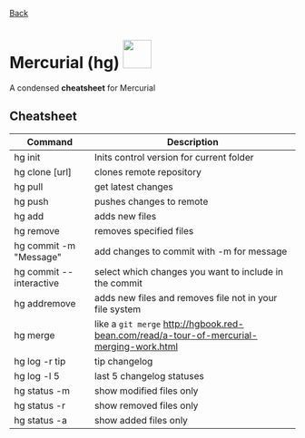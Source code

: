 [Back](https://github.com/Catacrockers/WikiTocha/blob/master/en/programming_tools/programming_tools.md)

# Mercurial (hg)  <img src="https://www.iconattitude.com/icons/open_icon_library/apps/png/256/mercurial.png" height=50>

A condensed **cheatsheet** for Mercurial

## Cheatsheet

Command | Description
-------- | -----------
hg init  | Inits control version for current folder
hg clone [url] | clones remote repository
hg pull | get latest changes
hg push | pushes changes to remote
hg add | adds new files
hg remove | removes specified files
hg commit -m "Message" | add changes to commit with -m for message
hg commit --interactive | select which changes you want to include in the commit
hg addremove | adds new files and removes file not in your file system
hg merge | like a ```git merge``` http://hgbook.red-bean.com/read/a-tour-of-mercurial-merging-work.html
hg log -r tip | tip changelog
hg log -l 5 | last 5 changelog statuses
hg status -m | show modified files only
hg status -r | show removed files only
hg status -a | show added files only
